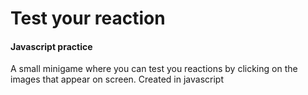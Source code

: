 # Test your reaction

#### Javascript practice

A small minigame where you can test you reactions by clicking on the images that appear on screen.
Created in javascript
